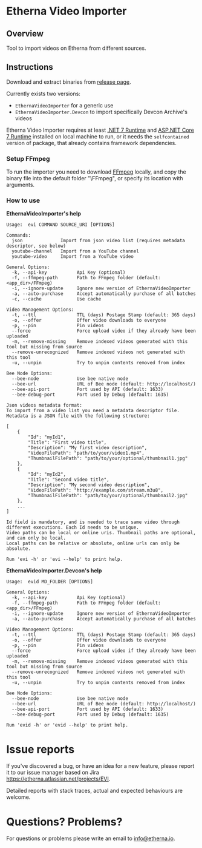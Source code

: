 # Etherna Video Importer

## Overview
Tool to import videos on Etherna from different sources.

## Instructions
Download and extract binaries from [release page](https://github.com/Etherna/etherna-video-importer/releases).

Currently exists two versions:
* `EthernaVideoImporter` for a generic use
* `EthernaVideoImporter.Devcon` to import specifically Devcon Archive's videos

Etherna Video Importer requires at least [.NET 7 Runtime](https://dotnet.microsoft.com/download/dotnet/7.0) and [ASP.NET Core 7 Runtime](https://dotnet.microsoft.com/download/dotnet/7.0) installed on local machine to run, or it needs the `selfcontained` version of package, that already contains framework dependencies.

### Setup FFmpeg
To run the importer you need to download [FFmpeg](https://ffmpeg.org/download.html) locally, and copy the binary file into the default folder "\FFmpeg", or specify its location with arguments.

### How to use

**EthernaVideoImporter's help**
```
Usage:  evi COMMAND SOURCE_URI [OPTIONS]

Commands:
  json              Import from json video list (requires metadata descriptor, see below)
  youtube-channel   Import from a YouTube channel
  youtube-video     Import from a YouTube video

General Options:
  -k, --api-key           Api Key (optional)
  -f, --ffmpeg-path       Path to FFmpeg folder (default: <app_dir>/FFmpeg)
  -i, --ignore-update     Ignore new version of EthernaVideoImporter
  -a, --auto-purchase     Accept automatically purchase of all batches
  -c, --cache             Use cache

Video Management Options:
  -t, --ttl               TTL (days) Postage Stamp (default: 365 days)
  -o, --offer             Offer video downloads to everyone
  -p, --pin               Pin videos
  --force                 Force upload video if they already have been uploaded
  -m, --remove-missing    Remove indexed videos generated with this tool but missing from source
  --remove-unrecognized   Remove indexed videos not generated with this tool
  -u, --unpin             Try to unpin contents removed from index

Bee Node Options:
  --bee-node              Use bee native node
  --bee-url               URL of Bee node (default: http://localhost/)
  --bee-api-port          Port used by API (default: 1633)
  --bee-debug-port        Port used by Debug (default: 1635)

Json videos metadata format:
To import from a video list you need a metadata descriptor file. Metadata is a JSON file with the following structure:

[
    {
        "Id": "myId1",
        "Title": "First video title",
        "Description": "My first video description",
        "VideoFilePath": "path/to/your/video1.mp4",
        "ThumbnailFilePath": "path/to/your/optional/thumbnail1.jpg"
    },
    {
        "Id": "myId2",
        "Title": "Second video title",
        "Description": "My second video description",
        "VideoFilePath": "http://example.com/stream.m3u8",
        "ThumbnailFilePath": "path/to/your/optional/thumbnail2.jpg"
    },
    ...
]

Id field is mandatory, and is needed to trace same video through different executions. Each Id needs to be unique.
Video paths can be local or online uris. Thumbnail paths are optional, and can only be local.
Local paths can be relative or absolute, online urls can only be absolute.

Run 'evi -h' or 'evi --help' to print help.
```

**EthernaVideoImporter.Devcon's help**
```
Usage:  evid MD_FOLDER [OPTIONS]

General Options:
  -k, --api-key           Api Key (optional)
  -f, --ffmpeg-path       Path to FFmpeg folder (default: <app_dir>/FFmpeg)
  -i, --ignore-update     Ignore new version of EthernaVideoImporter
  -a, --auto-purchase     Accept automatically purchase of all batches

Video Management Options:
  -t, --ttl               TTL (days) Postage Stamp (default: 365 days)
  -o, --offer             Offer video downloads to everyone
  -p, --pin               Pin videos
  --force                 Force upload video if they already have been uploaded
  -m, --remove-missing    Remove indexed videos generated with this tool but missing from source
  --remove-unrecognized   Remove indexed videos not generated with this tool
  -u, --unpin             Try to unpin contents removed from index

Bee Node Options:
  --bee-node              Use bee native node
  --bee-url               URL of Bee node (default: http://localhost/)
  --bee-api-port          Port used by API (default: 1633)
  --bee-debug-port        Port used by Debug (default: 1635)

Run 'evid -h' or 'evid --help' to print help.
```

# Issue reports
If you've discovered a bug, or have an idea for a new feature, please report it to our issue manager based on Jira https://etherna.atlassian.net/projects/EVI.

Detailed reports with stack traces, actual and expected behaviours are welcome.

# Questions? Problems?
For questions or problems please write an email to [info@etherna.io](mailto:info@etherna.io).
